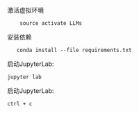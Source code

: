
激活虚拟环境
```
    source activate LLMs   
```
安装依赖
```
   conda install --file requirements.txt

```
启动JupyterLab:
```
jupyter lab
```
启动JupyterLab:
```
ctrl + c
```
